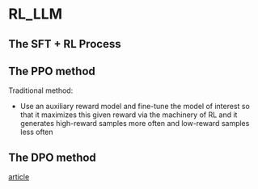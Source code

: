 # RL_LLM

## The SFT + RL Process


## The PPO method

Traditional method:
- Use an auxiliary reward model and fine-tune the model of interest so that it maximizes this given reward via the machinery of RL and it generates high-reward samples more often and low-reward samples less often


## The DPO method
[article](https://huggingface.co/blog/dpo-trl)
